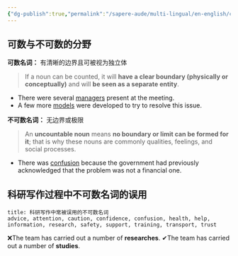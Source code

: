 ```yaml
---
{"dg-publish":true,"permalink":"/sapere-aude/multi-lingual/en-english/common-mistakes/chapter-1/","dgPassFrontmatter":true}
---
```



## 可数与不可数的分野
**可数名词：** 有清晰的边界且可被视为独立体
> If a noun can be counted, it will **have a clear boundary (physically or conceptually)** and will **be seen as a separate entity**.
- There were several <u>managers</u> present at the meeting.
- A few more <u>models</u> were developed to try to resolve this issue.

**不可数名词：** 无边界或极限
> An **uncountable noun** means **no boundary or limit can be formed for it**; that is why these nouns are commonly qualities, feelings, and social processes.
- There was <u>confusion</u> because the government had previously acknowledged that
the problem was not a financial one.

## 科研写作过程中不可数名词的误用
```ad-abstract
title: 科研写作中常被误用的不可数名词
advice, attention, caution, confidence, confusion, health, help, information, research, safety, support, training, transport, trust

```

❌The team has carried out a number of **researches**. 
✔The team has carried out a number of **studies**. 

